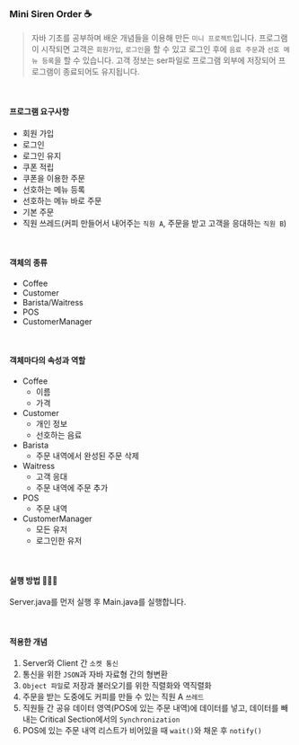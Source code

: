 
### Mini Siren Order ☕️

> 자바 기초를 공부하며 배운 개념들을 이용해 만든 `미니 프로젝트`입니다. 프로그램이 시작되면 고객은 `회원가입`, `로그인`을 할 수 있고 로그인 후에 `음료 주문`과 `선호 메뉴 등록`을 할 수 있습니다. 고객 정보는 ser파일로 프로그램 외부에 저장되어 프로그램이 종료되어도 유지됩니다.

<br>

#### **프로그램 요구사항**
- 회원 가입
- 로그인
- 로그인 유지
- 쿠폰 적립
- 쿠폰을 이용한 주문
- 선호하는 메뉴 등록
- 선호하는 메뉴 바로 주문
- 기본 주문
- 직원 쓰레드(커피 만들어서 내어주는 `직원 A`, 주문을 받고 고객을 응대하는 `직원 B`)

<br>

#### **객체의 종류**
- Coffee
- Customer
- Barista/Waitress
- POS
- CustomerManager

<br>

#### **객체마다의 속성과 역할**
- Coffee
    - 이름
    - 가격
- Customer
    - 개인 정보
    - 선호하는 음료
- Barista
    - 주문 내역에서 완성된 주문 삭제
- Waitress
    - 고객 응대
    - 주문 내역에 주문 추가
- POS
    - 주문 내역
- CustomerManager
    - 모든 유저
    - 로그인한 유저

<br>

#### **실행 방법 👩🏻‍💻**
Server.java를 먼저 실행 후 Main.java를 실행합니다.

<br>

#### **적용한 개념**
1. Server와 Client 간 `소켓 통신`
2. 통신을 위한 `JSON`과 자바 자료형 간의 형변환 
3. `Object 파일`로 저장과 불러오기를 위한 직렬화와 역직렬화
4. 주문을 받는 도중에도 커피를 만들 수 있는 직원 A `쓰레드`
5. 직원들 간 공유 데이터 영역(POS에 있는 주문 내역)에 데이터를 넣고, 데이터를 빼내는 Critical Section에서의 `Synchronization`
6. POS에 있는 주문 내역 리스트가 비어있을 때 `wait()`와 채운 후 `notify()`